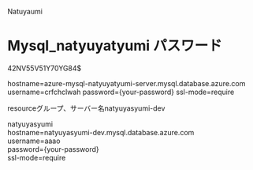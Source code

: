 Natuyaumi
# Mysql_natyuyatyumi パスワード
42NV55V51Y70YG84$


hostname=azure-mysql-natyuyatyumi-server.mysql.database.azure.com
username=crfchclwah
password={your-password}
ssl-mode=require


resourceグループ、サーバー名natyuyasyumi-dev

natyuyasyumi<br>
hostname=natyuyasyumi-dev.mysql.database.azure.com<br>
username=aaao<br>
password={your-password}<br>
ssl-mode=require<br>
